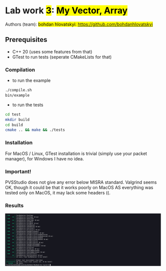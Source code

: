 # Lab work <mark>3</mark>: <mark>My Vector, Array</mark>
Authors (team): <mark>bohdan hlovatskyi: https://github.com/bohdanhlovatskyi</mark><br>

## Prerequisites

- C++ 20 (uses some features from that)
- GTest to run tests (seperate CMakeLists for that)

### Compilation

- to run the example
```sh
./compile.sh
bin/example
```

- to run the tests
```sh
cd test
mkdir build
cd build
cmake .. && make && ./tests
```

### Installation

For MacOS / Linux, GTest installation is trivial (simply use your packet manager), for Windows I have no idea.

### Important!

PVSStudio does not give any error below MISRA standard.
Valgrind seems OK, though it could be that it works poorly on MacOS
AS everything was tested only on MacOS, it may lack some headers ((.

### Results

![](results/tests.png)
